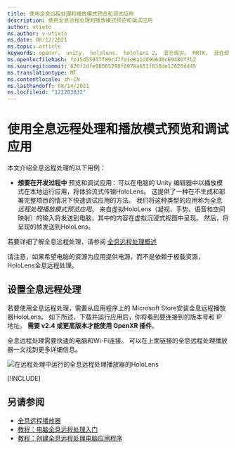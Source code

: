```yaml
---
title: 使用全息远程处理和播放模式预览和调试应用
description: 使用全息远程处理和播放模式预览和调试应用
author: vtieto
ms.author: v-vtieto
ms.date: 08/12/2021
ms.topic: article
keywords: openxr， unity， hololens， hololens 2， 混合现实， MRTK， 混合现实 Toolkit， 增强现实， 虚拟现实， 混合现实头戴显示设备， 学习， 教程， 入门， 全息远程处理， 桌面， 预览， 调试
ms.openlocfilehash: fe15d55037f09c47fe1e8a1dd996d0c69480f7b2
ms.sourcegitcommit: 820f2dfe98065298f6978a651f838de12620dd45
ms.translationtype: MT
ms.contentlocale: zh-CN
ms.lasthandoff: 08/14/2021
ms.locfileid: "122203832"
---
```

# <a name="preview-and-debug-your-app-using-holographic-remoting-and-play-mode"></a>使用全息远程处理和播放模式预览和调试应用

本文介绍全息远程处理的以下用例： 

- **想要在开发过程中** 预览和调试应用：可以在电脑的 Unity 编辑器中以播放模式在本地运行应用，将体验流式传输HoloLens。 这提供了一种在不生成和部署完整项目的情况下快速调试应用的方法。 我们将这种类型的应用称为全息 _远程处理播放模式预览应用_。 来自虚拟HoloLens（凝视、手势、语音和空间映射）的输入将发送到电脑，其中的内容在虚拟沉浸式视图中呈现。 然后，将呈现的帧发送到HoloLens。 

若要详细了解全息远程处理，请参阅 [全息远程处理概述](../platform-capabilities-and-apis/holographic-remoting-overview.md)

请注意，如果希望电脑的资源为应用提供电源，而不是依赖于[](use-pc-resources.md)板载资源，HoloLens全息远程处理。

## <a name="set-up-holographic-remoting"></a>设置全息远程处理

若要使用全息远程处理，需要从应用程序上的 Microsoft Store[](../platform-capabilities-and-apis/holographic-remoting-player.md)安装全息远程播放器HoloLens。 如下所述，下载并运行应用后，你将看到要连接到的版本号和 IP 地址。 **需要 v2.4 或更高版本才能使用 OpenXR 插件**。

全息远程处理需要快速的电脑和Wi-Fi连接。 可以在上面链接的全息远程处理播放器一文找到更多详细信息。

![在远程处理中运行的全息远程处理播放器的HoloLens](images/openxr-features-img-01.png)

[!INCLUDE[](includes/unity-play-mode.md)]

## <a name="see-also"></a>另请参阅
* [全息远程播放器](../platform-capabilities-and-apis/holographic-remoting-player.md)
* [教程：电脑全息远程处理入门](tutorials/mr-learning-pc-holographic-remoting-01.md)
* [教程：创建全息远程处理电脑应用程序](tutorials/mr-learning-pc-holographic-remoting-02.md)
